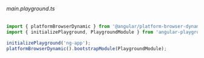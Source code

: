 ###### main.playground.ts
```typescript
import { platformBrowserDynamic } from '@angular/platform-browser-dynamic';
import { initializePlayground, PlaygroundModule } from 'angular-playground';

initializePlayground('ng-app');
platformBrowserDynamic().bootstrapModule(PlaygroundModule);
```
